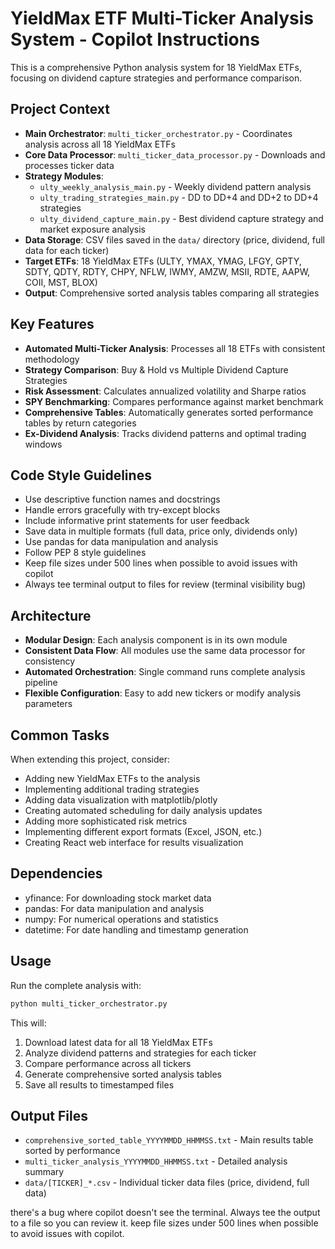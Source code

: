 <!-- Use this file to provide workspace-specific custom instructions to Copilot. For more details, visit https://code.visualstudio.com/docs/copilot/copilot-customization#_use-a-githubcopilotinstructionsmd-file -->

<!-- Use this file to provide workspace-specific custom instructions to Copilot. For more details, visit https://code.visualstudio.com/docs/copilot/copilot-customization#_use-a-githubcopilotinstructionsmd-file -->

# YieldMax ETF Multi-Ticker Analysis System - Copilot Instructions

This is a comprehensive Python analysis system for 18 YieldMax ETFs, focusing on dividend capture strategies and performance comparison.

## Project Context
- **Main Orchestrator**: `multi_ticker_orchestrator.py` - Coordinates analysis across all 18 YieldMax ETFs
- **Core Data Processor**: `multi_ticker_data_processor.py` - Downloads and processes ticker data
- **Strategy Modules**: 
  - `ulty_weekly_analysis_main.py` - Weekly dividend pattern analysis
  - `ulty_trading_strategies_main.py` - DD to DD+4 and DD+2 to DD+4 strategies
  - `ulty_dividend_capture_main.py` - Best dividend capture strategy and market exposure analysis
- **Data Storage**: CSV files saved in the `data/` directory (price, dividend, full data for each ticker)
- **Target ETFs**: 18 YieldMax ETFs (ULTY, YMAX, YMAG, LFGY, GPTY, SDTY, QDTY, RDTY, CHPY, NFLW, IWMY, AMZW, MSII, RDTE, AAPW, COII, MST, BLOX)
- **Output**: Comprehensive sorted analysis tables comparing all strategies

## Key Features
- **Automated Multi-Ticker Analysis**: Processes all 18 ETFs with consistent methodology
- **Strategy Comparison**: Buy & Hold vs Multiple Dividend Capture Strategies
- **Risk Assessment**: Calculates annualized volatility and Sharpe ratios
- **SPY Benchmarking**: Compares performance against market benchmark
- **Comprehensive Tables**: Automatically generates sorted performance tables by return categories
- **Ex-Dividend Analysis**: Tracks dividend patterns and optimal trading windows

## Code Style Guidelines
- Use descriptive function names and docstrings
- Handle errors gracefully with try-except blocks
- Include informative print statements for user feedback
- Save data in multiple formats (full data, price only, dividends only)
- Use pandas for data manipulation and analysis
- Follow PEP 8 style guidelines
- Keep file sizes under 500 lines when possible to avoid issues with copilot
- Always tee terminal output to files for review (terminal visibility bug)

## Architecture
- **Modular Design**: Each analysis component is in its own module
- **Consistent Data Flow**: All modules use the same data processor for consistency
- **Automated Orchestration**: Single command runs complete analysis pipeline
- **Flexible Configuration**: Easy to add new tickers or modify analysis parameters

## Common Tasks
When extending this project, consider:
- Adding new YieldMax ETFs to the analysis
- Implementing additional trading strategies
- Adding data visualization with matplotlib/plotly
- Creating automated scheduling for daily analysis updates
- Adding more sophisticated risk metrics
- Implementing different export formats (Excel, JSON, etc.)
- Creating React web interface for results visualization

## Dependencies
- yfinance: For downloading stock market data
- pandas: For data manipulation and analysis
- numpy: For numerical operations and statistics
- datetime: For date handling and timestamp generation

## Usage
Run the complete analysis with:
```bash
python multi_ticker_orchestrator.py
```

This will:
1. Download latest data for all 18 YieldMax ETFs
2. Analyze dividend patterns and strategies for each ticker
3. Compare performance across all tickers
4. Generate comprehensive sorted analysis tables
5. Save all results to timestamped files

## Output Files
- `comprehensive_sorted_table_YYYYMMDD_HHMMSS.txt` - Main results table sorted by performance
- `multi_ticker_analysis_YYYYMMDD_HHMMSS.txt` - Detailed analysis summary
- `data/[TICKER]_*.csv` - Individual ticker data files (price, dividend, full data)

there's a bug where copilot doesn't see the terminal.  Always tee the output to a file so you can review it.
keep file sizes under 500 lines when possible to avoid issues with copilot.